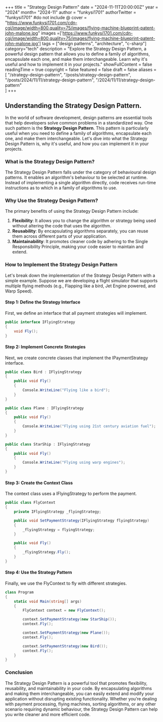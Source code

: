 +++
title = "Strategy Design Pattern"
date = "2024-11-11T20:00:00Z"
year = "2024"
month= "2024-11"
author = "funkysi1701"
authorTwitter = "funkysi1701" #do not include @
cover = "https://www.funkysi1701.com/cdn-cgi/image/width=800,quality=75/images/flying-machine-blueprint-patent-john-malone.jpg"
images =['https://www.funkysi1701.com/cdn-cgi/image/width=800,quality=75/images/flying-machine-blueprint-patent-john-malone.jpg']
tags = ["design patterns", "architecture", "c-sharp"]
category="tech"
description = "Explore the Strategy Design Pattern, a powerful design pattern that allows you to define a family of algorithms, encapsulate each one, and make them interchangeable. Learn why it's useful and how to implement it in your projects."
showFullContent = false
readingTime = true
copyright = false
featured = false
draft = false
aliases = [
    "/strategy-design-pattern",
    "/posts/strategy-design-pattern",
    "/posts/2024/11/11/strategy-design-pattern",
    "/2024/11/11/strategy-design-pattern"    
]
+++
## Understanding the Strategy Design Pattern.

In the world of software development, design patterns are essential tools that help developers solve common problems in a standardized way. One such pattern is the **Strategy Design Pattern**. This pattern is particularly useful when you need to define a family of algorithms, encapsulate each one, and make them interchangeable. Let's dive into what the Strategy Design Pattern is, why it's useful, and how you can implement it in your projects.

### What is the Strategy Design Pattern?

The Strategy Design Pattern falls under the category of behavioural design patterns. It enables an algorithm's behaviour to be selected at runtime. Instead of implementing a single algorithm directly, code receives run-time instructions as to which in a family of algorithms to use.

### Why Use the Strategy Design Pattern?

The primary benefits of using the Strategy Design Pattern include:

1. **Flexibility**: It allows you to change the algorithm or strategy being used without altering the code that uses the algorithm.
2. **Reusability**: By encapsulating algorithms separately, you can reuse them across different parts of your application.
3. **Maintainability**: It promotes cleaner code by adhering to the Single Responsibility Principle, making your code easier to maintain and extend.

### How to Implement the Strategy Design Pattern

Let's break down the implementation of the Strategy Design Pattern with a simple example. Suppose we are developing a flight simulator that supports multiple flying methods (e.g., Flapping like a bird, Jet Engine powered, and Warp Speed).

#### Step 1: Define the Strategy Interface

First, we define an interface that all payment strategies will implement.

```csharp
public interface IFlyingStrategy
{
    void Fly();
}
```
#### Step 2: Implement Concrete Strategies

Next, we create concrete classes that implement the IPaymentStrategy interface.

```csharp
public class Bird : IFlyingStrategy
{
    public void Fly()
    {
        Console.WriteLine("Flying like a bird");
    }
}

public class Plane : IFlyingStrategy
{
    public void Fly()
    {
        Console.WriteLine("Flying using 21st century aviation fuel");
    }
}

public class StarShip : IFlyingStrategy
{
    public void Fly()
    {
        Console.WriteLine("Flying using warp engines");
    }
}
```

#### Step 3: Create the Context Class

The context class uses a IFlyingStrategy to perform the payment.

```csharp
public class FlyContext
{
    private IFlyingStrategy _flyingStrategy;

    public void SetPaymentStrategy(IFlyingStrategy flyingStrategy)
    {
        _flyingStrategy = flyingStrategy;
    }

    public void Fly()
    {
        _flyingStrategy.Fly();
    }
}
```

#### Step 4: Use the Strategy Pattern

Finally, we use the FlyContext to fly with different strategies.

```csharp
class Program
{
    static void Main(string[] args)
    {
        FlyContext context = new FlyContext();

        context.SetPaymentStrategy(new StarShip());
        context.Fly();

        context.SetPaymentStrategy(new Plane());
        context.Fly();

        context.SetPaymentStrategy(new Bird());
        context.Fly();
    }
}
```

### Conclusion

The Strategy Design Pattern is a powerful tool that promotes flexibility, reusability, and maintainability in your code. By encapsulating algorithms and making them interchangeable, you can easily extend and modify your application without disrupting existing functionality. Whether you’re dealing with payment processing, flying machines, sorting algorithms, or any other scenario requiring dynamic behaviour, the Strategy Design Pattern can help you write cleaner and more efficient code.

